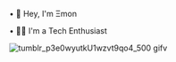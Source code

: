 

<!--
**2dvoid/2dvoid** is a ✨ _special_ ✨ repository because its `README.md` (this file) appears on your GitHub profile.

Here are some ideas to get you started:

- 🔭 I’m currently working on ...
- 🌱 I’m currently learning ...
- 👯 I’m looking to collaborate on ...
- 🤔 I’m looking for help with ...
- 💬 Ask me about ...
- 📫 How to reach me: ...
- 😄 Pronouns: ...
- ⚡ Fun fact: ...
-->

• 👋 Hey, I'm Ξmon

• 🧑‍💻 I'm a Tech Enthusiast

![tumblr_p3e0wyutkU1wzvt9qo4_500 gifv](https://user-images.githubusercontent.com/65068418/129467156-8aa66921-5814-46c9-a4df-8186f93b9979.gif)

